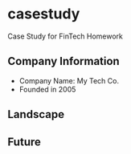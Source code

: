 # casestudy
Case Study for FinTech Homework

## Company Information
* Company Name: My Tech Co.
* Founded in 2005


## Landscape


## Future


